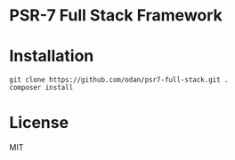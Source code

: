 # PSR-7 Full Stack Framework


# Installation

```
git clone https://github.com/odan/psr7-full-stack.git .
composer install
```

# License

MIT
